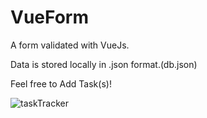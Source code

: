 # VueForm
A form validated with VueJs.

Data is stored locally in .json format.(db.json)

Feel free to Add Task(s)!

![taskTracker](https://user-images.githubusercontent.com/31953762/165933479-b6915d92-2fb2-4ff1-aede-d779332c8bfb.PNG)
